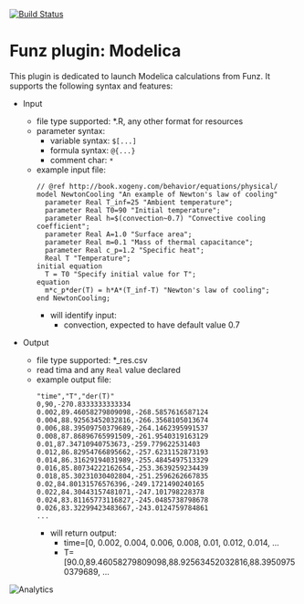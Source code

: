 [![Build Status](https://travis-ci.org/Funz/plugin-Modelica.png)](https://travis-ci.org/Funz/plugin-Modelica)

# Funz plugin: Modelica

This plugin is dedicated to launch Modelica calculations from Funz.
It supports the following syntax and features:

  * Input
    * file type supported: *.R, any other format for resources
    * parameter syntax: 
      * variable syntax: `$[...]`
      * formula syntax: `@{...}`
      * comment char: `*`
    * example input file:
        ```
        // @ref http://book.xogeny.com/behavior/equations/physical/
        model NewtonCooling "An example of Newton's law of cooling"
          parameter Real T_inf=25 "Ambient temperature";
          parameter Real T0=90 "Initial temperature";
          parameter Real h=$(convection~0.7) "Convective cooling coefficient";
          parameter Real A=1.0 "Surface area";
          parameter Real m=0.1 "Mass of thermal capacitance";
          parameter Real c_p=1.2 "Specific heat";
          Real T "Temperature";
        initial equation
          T = T0 "Specify initial value for T";
        equation
          m*c_p*der(T) = h*A*(T_inf-T) "Newton's law of cooling";
        end NewtonCooling;
        ```
      * will identify input:
        * convection, expected to have default value 0.7

  * Output
    * file type supported: *_res.csv
    * read tima and any `Real` value declared
    * example output file:
        ```
        "time","T","der(T)"
        0,90,-270.8333333333334
        0.002,89.46058279809098,-268.5857616587124
        0.004,88.92563452032816,-266.3568105013674
        0.006,88.39509750379689,-264.1462395991537
        0.008,87.86896765991509,-261.9540319163129
        0.01,87.34710940753673,-259.779622531403
        0.012,86.82954766895662,-257.6231152873193
        0.014,86.31629194031989,-255.4845497513329
        0.016,85.80734222162654,-253.3639259234439
        0.018,85.30231030402804,-251.2596262667835
        0.02,84.80131576576396,-249.1721490240165
        0.022,84.30443157481071,-247.101798228378
        0.024,83.81165773116827,-245.0485738798678
        0.026,83.32299423483667,-243.0124759784861
        ...
        ```
        * will return output:
          * time=[0, 0.002, 0.004, 0.006, 0.008, 0.01, 0.012, 0.014, ...
          * T=[90.0,89.46058279809098,88.92563452032816,88.39509750379689, ...


![Analytics](https://ga-beacon.appspot.com/UA-109580-20/plugin-Modelica)
